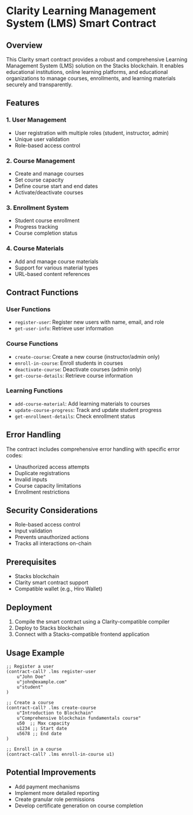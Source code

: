 # Clarity Learning Management System (LMS) Smart Contract

## Overview

This Clarity smart contract provides a robust and comprehensive Learning Management System (LMS) solution on the Stacks blockchain. It enables educational institutions, online learning platforms, and educational organizations to manage courses, enrollments, and learning materials securely and transparently.

## Features

### 1. User Management
- User registration with multiple roles (student, instructor, admin)
- Unique user validation
- Role-based access control

### 2. Course Management
- Create and manage courses
- Set course capacity
- Define course start and end dates
- Activate/deactivate courses

### 3. Enrollment System
- Student course enrollment
- Progress tracking
- Course completion status

### 4. Course Materials
- Add and manage course materials
- Support for various material types
- URL-based content references

## Contract Functions

### User Functions
- `register-user`: Register new users with name, email, and role
- `get-user-info`: Retrieve user information

### Course Functions
- `create-course`: Create a new course (instructor/admin only)
- `enroll-in-course`: Enroll students in courses
- `deactivate-course`: Deactivate courses (admin only)
- `get-course-details`: Retrieve course information

### Learning Functions
- `add-course-material`: Add learning materials to courses
- `update-course-progress`: Track and update student progress
- `get-enrollment-details`: Check enrollment status

## Error Handling

The contract includes comprehensive error handling with specific error codes:
- Unauthorized access attempts
- Duplicate registrations
- Invalid inputs
- Course capacity limitations
- Enrollment restrictions

## Security Considerations

- Role-based access control
- Input validation
- Prevents unauthorized actions
- Tracks all interactions on-chain

## Prerequisites

- Stacks blockchain
- Clarity smart contract support
- Compatible wallet (e.g., Hiro Wallet)

## Deployment

1. Compile the smart contract using a Clarity-compatible compiler
2. Deploy to Stacks blockchain
3. Connect with a Stacks-compatible frontend application

## Usage Example

```clarity
;; Register a user
(contract-call? .lms register-user 
    u"John Doe" 
    u"john@example.com" 
    u"student"
)

;; Create a course
(contract-call? .lms create-course
    u"Introduction to Blockchain"
    u"Comprehensive blockchain fundamentals course"
    u50  ;; Max capacity
    u1234 ;; Start date
    u5678 ;; End date
)

;; Enroll in a course
(contract-call? .lms enroll-in-course u1)
```

## Potential Improvements
- Add payment mechanisms
- Implement more detailed reporting
- Create granular role permissions
- Develop certificate generation on course completion
